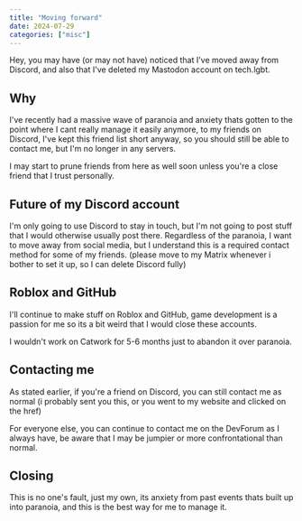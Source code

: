 ```yaml
---
title: "Moving forward"
date: 2024-07-29
categories: ["misc"]
---
```


Hey, you may have (or may not have) noticed that I've moved away from Discord, and also that I've deleted my Mastodon account on tech.lgbt.

## Why

I've recently had a massive wave of paranoia and anxiety thats gotten to the point where I cant really manage it easily anymore, to my friends on Discord, I've kept this friend list short anyway, so you should still be able to contact me, but I'm no longer in any servers.

I may start to prune friends from here as well soon unless you're a close friend that I trust personally.

## Future of my Discord account

I'm only going to use Discord to stay in touch, but I'm not going to post stuff that I would otherwise usually post there. Regardless of the paranoia, I want to move away from social media, but I understand this is a required contact method for some of my friends. (please move to my Matrix whenever i bother to set it up, so I can delete Discord fully)

## Roblox and GitHub

I'll continue to make stuff on Roblox and GitHub, game development is a passion for me so its a bit weird that I would close these accounts.

I wouldn't work on Catwork for 5-6 months just to abandon it over paranoia.

## Contacting me

As stated earlier, if you're a friend on Discord, you can still contact me as normal (i probably sent you this, or you went to my website and clicked on the href)

For everyone else, you can continue to contact me on the DevForum as I always have, be aware that I may be jumpier or more confrontational than normal.

## Closing

This is no one's fault, just my own, its anxiety from past events thats built up into paranoia, and this is the best way for me to manage it.